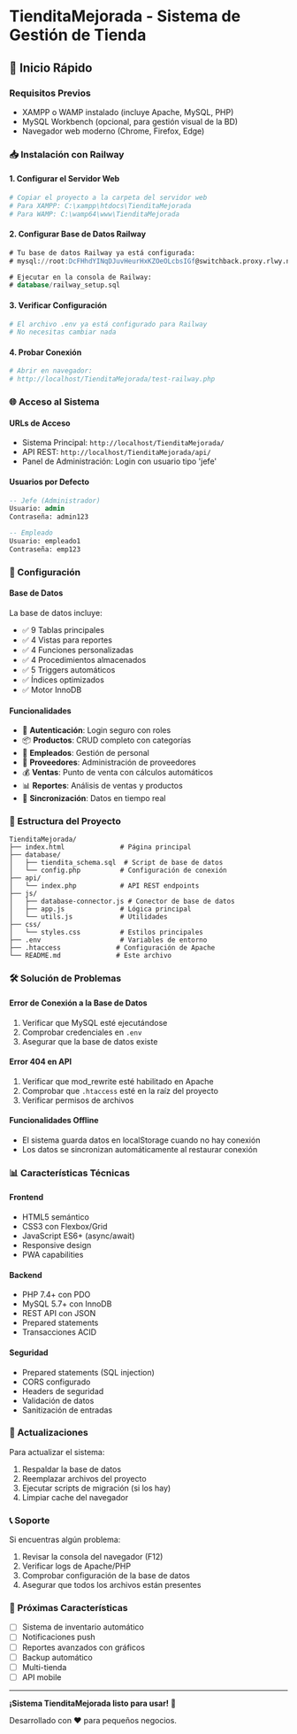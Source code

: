# TienditaMejorada - Sistema de Gestión de Tienda

## 🚀 Inicio Rápido

### Requisitos Previos
- XAMPP o WAMP instalado (incluye Apache, MySQL, PHP)
- MySQL Workbench (opcional, para gestión visual de la BD)
- Navegador web moderno (Chrome, Firefox, Edge)

### 📥 Instalación con Railway

#### 1. Configurar el Servidor Web
```bash
# Copiar el proyecto a la carpeta del servidor web
# Para XAMPP: C:\xampp\htdocs\TienditaMejorada
# Para WAMP: C:\wamp64\www\TienditaMejorada
```

#### 2. Configurar Base de Datos Railway
```sql
# Tu base de datos Railway ya está configurada:
# mysql://root:DcFHhdYINqDJuvHeurHxKZOeOLcbsIGf@switchback.proxy.rlwy.net:31739/railway

# Ejecutar en la consola de Railway:
# database/railway_setup.sql
```

#### 3. Verificar Configuración
```bash
# El archivo .env ya está configurado para Railway
# No necesitas cambiar nada
```

#### 4. Probar Conexión
```bash
# Abrir en navegador: 
# http://localhost/TienditaMejorada/test-railway.php
```

### 🌐 Acceso al Sistema

#### URLs de Acceso
- Sistema Principal: `http://localhost/TienditaMejorada/`
- API REST: `http://localhost/TienditaMejorada/api/`
- Panel de Administración: Login con usuario tipo 'jefe'

#### Usuarios por Defecto
```sql
-- Jefe (Administrador)
Usuario: admin
Contraseña: admin123

-- Empleado
Usuario: empleado1
Contraseña: emp123
```

### 🔧 Configuración

#### Base de Datos
La base de datos incluye:
- ✅ 9 Tablas principales
- ✅ 4 Vistas para reportes
- ✅ 4 Funciones personalizadas
- ✅ 4 Procedimientos almacenados
- ✅ 5 Triggers automáticos
- ✅ Índices optimizados
- ✅ Motor InnoDB

#### Funcionalidades
- 👤 **Autenticación**: Login seguro con roles
- 📦 **Productos**: CRUD completo con categorías
- 👥 **Empleados**: Gestión de personal
- 🏢 **Proveedores**: Administración de proveedores
- 💰 **Ventas**: Punto de venta con cálculos automáticos
- 📊 **Reportes**: Análisis de ventas y productos
- 🔄 **Sincronización**: Datos en tiempo real

### 📁 Estructura del Proyecto

```
TienditaMejorada/
├── index.html              # Página principal
├── database/
│   ├── tiendita_schema.sql  # Script de base de datos
│   └── config.php          # Configuración de conexión
├── api/
│   └── index.php           # API REST endpoints
├── js/
│   ├── database-connector.js # Conector de base de datos
│   ├── app.js              # Lógica principal
│   └── utils.js            # Utilidades
├── css/
│   └── styles.css          # Estilos principales
├── .env                    # Variables de entorno
├── .htaccess              # Configuración de Apache
└── README.md              # Este archivo
```

### 🛠️ Solución de Problemas

#### Error de Conexión a la Base de Datos
1. Verificar que MySQL esté ejecutándose
2. Comprobar credenciales en `.env`
3. Asegurar que la base de datos existe

#### Error 404 en API
1. Verificar que mod_rewrite esté habilitado en Apache
2. Comprobar que `.htaccess` esté en la raíz del proyecto
3. Verificar permisos de archivos

#### Funcionalidades Offline
- El sistema guarda datos en localStorage cuando no hay conexión
- Los datos se sincronizan automáticamente al restaurar conexión

### 📊 Características Técnicas

#### Frontend
- HTML5 semántico
- CSS3 con Flexbox/Grid
- JavaScript ES6+ (async/await)
- Responsive design
- PWA capabilities

#### Backend
- PHP 7.4+ con PDO
- MySQL 5.7+ con InnoDB
- REST API con JSON
- Prepared statements
- Transacciones ACID

#### Seguridad
- Prepared statements (SQL injection)
- CORS configurado
- Headers de seguridad
- Validación de datos
- Sanitización de entradas

### 🔄 Actualizaciones

Para actualizar el sistema:
1. Respaldar la base de datos
2. Reemplazar archivos del proyecto
3. Ejecutar scripts de migración (si los hay)
4. Limpiar cache del navegador

### 📞 Soporte

Si encuentras algún problema:
1. Revisar la consola del navegador (F12)
2. Verificar logs de Apache/PHP
3. Comprobar configuración de la base de datos
4. Asegurar que todos los archivos están presentes

### 🎯 Próximas Características

- [ ] Sistema de inventario automático
- [ ] Notificaciones push
- [ ] Reportes avanzados con gráficos
- [ ] Backup automático
- [ ] Multi-tienda
- [ ] API mobile

---

**¡Sistema TienditaMejorada listo para usar!** 🎉

Desarrollado con ❤️ para pequeños negocios.
